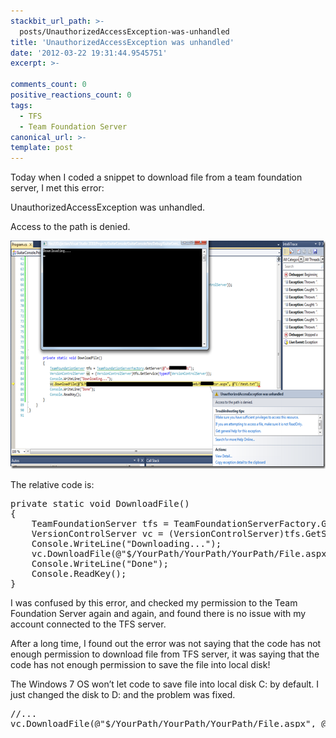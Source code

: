 ```yaml
---
stackbit_url_path: >-
  posts/UnauthorizedAccessException-was-unhandled
title: 'UnauthorizedAccessException was unhandled'
date: '2012-03-22 19:31:44.9545751'
excerpt: >-
  
comments_count: 0
positive_reactions_count: 0
tags: 
  - TFS
  - Team Foundation Server
canonical_url: >-
template: post
---
```

<p>Today when I coded a snippet to download file from a team foundation server, I met this error:</p>  <p>UnauthorizedAccessException was unhandled.</p>  <p>Access to the path is denied.</p>  <p><a href="https://raw.githubusercontent.com/Jeff-Tian/blogengine.net/master/Source/BlogEngine/BlogEngine.NET/App_Data/files/image_495.png"><img style="background-image: none; border-right-width: 0px; margin: 0px 10px 0px 0px; padding-left: 0px; padding-right: 0px; display: inline; border-top-width: 0px; border-bottom-width: 0px; border-left-width: 0px; padding-top: 0px" title="UnauthorizedAccessException was unhandled" border="0" alt="UnauthorizedAccessException was unhandled" src="https://raw.githubusercontent.com/Jeff-Tian/blogengine.net/master/Source/BlogEngine/BlogEngine.NET/App_Data/files/image_thumb_216.png" width="665" height="365" /></a></p>  <p>The relative code is:</p>  <pre style="overflow-y: visible" class="brush: csharp">private static void DownloadFile()
{
    TeamFoundationServer tfs = TeamFoundationServerFactory.GetServer(@&quot;serverNameOrUrl&quot;);
    VersionControlServer vc = (VersionControlServer)tfs.GetService(typeof(VersionControlServer));
    Console.WriteLine(&quot;Downloading...&quot;);
    vc.DownloadFile(@&quot;$/YourPath/YourPath/YourPath/File.aspx&quot;, @&quot;C:\test.aspx&quot;);
    Console.WriteLine(&quot;Done&quot;);
    Console.ReadKey();
}</pre>

<p>I was confused by this error, and checked my permission to the Team Foundation Server again and again, and found there is no issue with my account connected to the TFS server.</p>

<p>After a long time, I found out the error was not saying that the code has not enough permission to download file from TFS server, it was saying that the code has not enough permission to save the file into local disk!</p>

<p>The Windows 7 OS won’t let code to save file into local disk C: by default. I just changed the disk to D: and the problem was fixed.</p>

<pre style="overflow-y: visible; height: 30px" class="brush: csharp">
//...
vc.DownloadFile(@&quot;$/YourPath/YourPath/YourPath/File.aspx&quot;, @&quot;D:\test.aspx&quot;);
//...
</pre>